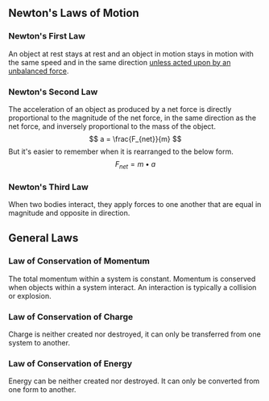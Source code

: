 ## Newton's Laws of Motion
### Newton's First Law
An object at rest stays at rest and an object in motion stays in motion with the same speed and in the same direction [unless acted upon by an unbalanced force](http://www.physicsclassroom.com/Class/newtlaws/u2l1d.cfm#balanced).

### Newton's Second Law
The acceleration of an object as produced by a net force is directly proportional to the magnitude of the net force, in the same direction as the net force, and inversely proportional to the mass of the object.
$$ a = \frac{F_{net}}{m} $$
But it's easier to remember when it is rearranged to the below form.
$$ F_{net} = m•a $$

### Newton's Third Law
When two bodies interact, they apply forces to one another that are equal in magnitude and opposite in direction.

## General Laws

### Law of Conservation of Momentum
The total momentum within a system is constant.
Momentum is conserved when objects within a system interact.
An interaction is typically a collision or explosion.

### Law of Conservation of Charge
Charge is neither created nor destroyed, it can only be transferred from one system to another.

### Law of Conservation of Energy
Energy can be neither created nor destroyed. It can only be converted from one form to another.

